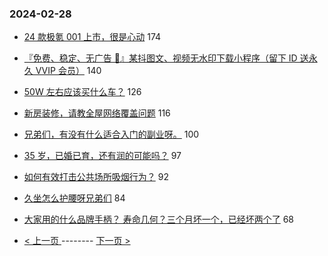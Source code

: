 ### 2024-02-28 
- [24 款极氪 001 上市，很是心动](https://www.v2ex.com/t/1018982) 174
- [『免费、稳定、无广告 📢』某抖图文、视频无水印下载小程序（留下 ID 送永久 VVIP 会员）](https://www.v2ex.com/t/1018928) 140
- [50W 左右应该买什么车？](https://www.v2ex.com/t/1019122) 126
- [新房装修，请教全屋网络覆盖问题](https://www.v2ex.com/t/1019000) 116
- [兄弟们，有没有什么适合入门的副业呀。](https://www.v2ex.com/t/1019005) 100
- [35 岁，已婚已育，还有润的可能吗？](https://www.v2ex.com/t/1019082) 97
- [如何有效打击公共场所吸烟行为？](https://www.v2ex.com/t/1019075) 92
- [久坐怎么护腰呀兄弟们](https://www.v2ex.com/t/1018994) 84
- [大家用的什么品牌手柄？ 寿命几何？三个月坏一个，已经坏两个了](https://www.v2ex.com/t/1018952) 68 

- [ < 上一页 ](https://github.com/able8/v2ex-hot-record/blob/master/2024-02-27.md) -------- [ 下一页 > ](https://github.com/able8/v2ex-hot-record/blob/master/2024-02-29.md)